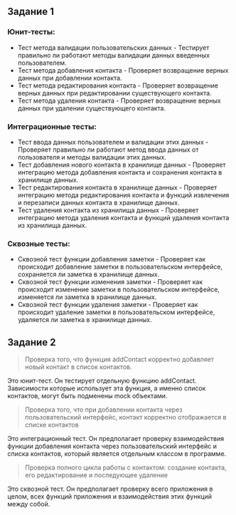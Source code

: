 ## Задание 1
### Юнит-тесты:
- Тест метода валидации пользовательских данных - Тестирует правильно ли работают методы валидации данных введенных пользователем.
- Тест метода добавления контакта - Проверяет возвращение верных данных при добавлении контакта.
- Тест метода редактирования контакта - Проверяет возвращение верных данных при редактировании существующего контакта.
- Тест метода удаления контакта - Проверяет возвращение верных данных при удалении  существующего контакта.
### Интеграционные тесты:
- Тест ввода данных пользователем и валидации этих данных - Проверяет правильно ли работают метод ввода данных от пользователя и методы валидации этих данных.
- Тест добавления нового контакта в хранилище данных - Проверяет интеграцию метода добавления контакта и сохранения контакта в хранилище данных.
- Тест редактирования контакта в хранилище данных - Проверяет интеграцию метода редактирования контакта и функций извлечения и перезаписи данных контакта в хранилище данных.
- Тест удаления контакта из хранилища данных - Проверяет интеграцию метода удаления контакта и функций удаления контакта из хранилища данных.
### Сквозные тесты:
- Сквозной тест функции добавления заметки - Проверяет как происходит добавление заметки в пользовательском интерфейсе, сохраняется ли заметка в хранилище данных.
- Сквозной тест функции изменения заметки - Проверяет как происходит изменение заметки в пользовательском интерфейсе, изменяется ли заметка в хранилище данных.
- Сквозной тест функции удаления заметки - Проверяет как происходит удаление заметки в пользовательском интерфейсе, удаляется ли заметка в хранилище данных.
## Задание 2
> Проверка того, что функция addContact корректно добавляет новый контакт в список контактов.

Это юнит-тест. Он тестирует отдельную функцию addContact. Зависимости которые использует эта функция, а именно список контактов, могут быть подменены mock объектами.

> Проверка того, что при добавлении контакта через пользовательский интерфейс, контакт корректно отображается в списке контактов

Это интеграционный тест. Он предполагает проверку взаимодействия функции добавления контакта через пользовательский интерфейс и списка контактов, который является отдельным классом в программе.

> Проверка полного цикла работы с контактом: создание контакта, его редактирование и последующее удаление

Это сквозной тест. Он предполагает проверку всего приложения в целом, всех функций приложения и взаимодействия этих функций между собой.
